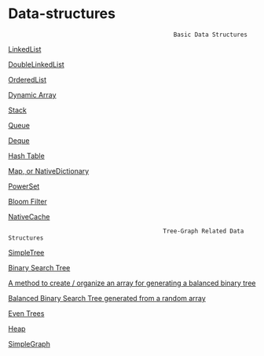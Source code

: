 # Data-structures

                                                   Basic Data Structures

[LinkedList](https://github.com/baggio1103/Data-structures/blob/master/LinkedList.java)

[DoubleLinkedList](https://github.com/baggio1103/Data-structures/blob/master/LinkedList2.java)

[OrderedList](https://github.com/baggio1103/Data-structures/blob/master/OrderedList.java)

[Dynamic Array](https://github.com/baggio1103/Data-structures/blob/master/DynArray.java)

[Stack](https://github.com/baggio1103/Data-structures/blob/master/Stack.java)

[Queue](https://github.com/baggio1103/Data-structures/blob/master/Queue.java)

[Deque](https://github.com/baggio1103/Data-structures/blob/master/Deque.java)

[Hash Table](https://github.com/baggio1103/Data-structures/blob/master/HashTable.java)

[Map, or NativeDictionary](https://github.com/baggio1103/Data-structures/blob/master/NativeDictionary.java)

[PowerSet](https://github.com/baggio1103/Data-structures/blob/master/PowerSet.java)

[Bloom Filter](https://github.com/baggio1103/Data-structures/blob/master/BloomFilter.java)

[NativeCache](https://github.com/baggio1103/Data-structures/blob/master/NativeCache.java)

                                                          
                                                Tree-Graph Related Data Structures  
                                                        
                                                          
[SimpleTree](https://github.com/baggio1103/Data-structures/blob/master/SimpleTree.java)

[Binary Search Tree](https://github.com/baggio1103/Data-structures/blob/master/BinaryTree.java)

[A method to create / organize an array for generating a balanced binary tree](https://github.com/baggio1103/Data-structures/blob/master/BalancedBinaryTree.java)

[Balanced Binary Search Tree generated from a random array](https://github.com/baggio1103/Data-structures/blob/master/BBTree.java)

[Even Trees](https://github.com/baggio1103/Data-structures/blob/master/EvenTrees.java)

[Heap](https://github.com/baggio1103/Data-structures/blob/master/Heap.java)

[SimpleGraph](https://github.com/baggio1103/Data-structures/blob/master/SimpleGraph.java)

